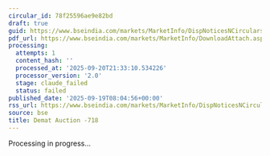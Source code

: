 ```yaml
---
circular_id: 78f25596ae9e82bd
draft: true
guid: https://www.bseindia.com/markets/MarketInfo/DispNoticesNCirculars.aspx?Noticeid={56136DFD-A469-4849-A2F7-F26AEB15D1C6}&noticeno=20250919-5&dt=09/19/2025&icount=5&totcount=44&flag=0
pdf_url: https://www.bseindia.com/markets/MarketInfo/DownloadAttach.aspx?id=20250919-5&attachedId=18cf5a4c-20c4-4e73-a0e0-855a24430855
processing:
  attempts: 1
  content_hash: ''
  processed_at: '2025-09-20T21:33:10.534226'
  processor_version: '2.0'
  stage: claude_failed
  status: failed
published_date: '2025-09-19T08:04:56+00:00'
rss_url: https://www.bseindia.com/markets/MarketInfo/DispNoticesNCirculars.aspx?Noticeid={56136DFD-A469-4849-A2F7-F26AEB15D1C6}&noticeno=20250919-5&dt=09/19/2025&icount=5&totcount=44&flag=0
source: bse
title: Demat Auction -718
---
```


Processing in progress...